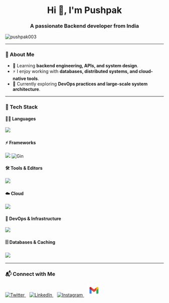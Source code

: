 <h1 align="center">Hi 👋, I'm Pushpak</h1>
<h3 align="center">A passionate Backend developer from India</h3>

<p align="left"> <img src="https://komarev.com/ghpvc/?username=pushpak003&label=Profile%20views&color=0e75b6&style=flat" alt="pushpak003" /> </p>

---

### 🚀 About Me  
- 🔭 Learning **backend engineering, APIs, and system design**.  
- ⚡ I enjoy working with **databases, distributed systems, and cloud-native tools**.  
- 🌱 Currently exploring **DevOps practices and large-scale system architecture**.  

---

### 🧰 Tech Stack  

#### 👨‍💻 Languages  
<p align="left">
  <img src="https://skillicons.dev/icons?i=js,go,java" />
</p>

#### ⚡ Frameworks  
<p align="left">
  <img src="https://skillicons.dev/icons?i=nodejs" />  
  <img src="https://raw.githubusercontent.com/gilbarbara/logos/main/logos/gin.svg" height="48" width="48" alt="Gin" />
</p>

#### 🛠️ Tools & Editors  
<p align="left">
  <img src="https://skillicons.dev/icons?i=postman,vscode,git,github" />
</p>

#### ☁️ Cloud  
<p align="left">
  <img src="https://skillicons.dev/icons?i=aws,gcp" />
</p>

#### 🧰 DevOps & Infrastructure  
<p align="left">
  <img src="https://skillicons.dev/icons?i=docker,nginx" />
</p>

#### 🗄️ Databases & Caching  
<p align="left">
  <img src="https://skillicons.dev/icons?i=postgres,mongodb,mysql,redis" />
</p>


---
### 📬 Connect with Me  

<p align="left">
  <a href="https://twitter.com/pathepushpak" target="_blank">
    <img src="https://raw.githubusercontent.com/rahuldkjain/github-profile-readme-generator/master/src/images/icons/Social/twitter.svg" alt="Twitter" height="40" width="40" />
  </a>
  &nbsp;&nbsp;
  <a href="https://linkedin.com/in/pushpakpathe/" target="_blank">
    <img src="https://raw.githubusercontent.com/rahuldkjain/github-profile-readme-generator/master/src/images/icons/Social/linked-in-alt.svg" alt="LinkedIn" height="40" width="40" />
  </a>
  &nbsp;&nbsp;
  <a href="https://instagram.com/pushpakk135_" target="_blank">
    <img src="https://raw.githubusercontent.com/rahuldkjain/github-profile-readme-generator/master/src/images/icons/Social/instagram.svg" alt="Instagram" height="40" width="40" />
  </a>
  &nbsp;&nbsp;
  <a href="mailto:pushpakpathe63@gmail.com" target="_blank">
    <img src="https://raw.githubusercontent.com/edent/SuperTinyIcons/master/images/svg/gmail.svg" alt="Email" height="40" width="40" />
  </a>
</p>


